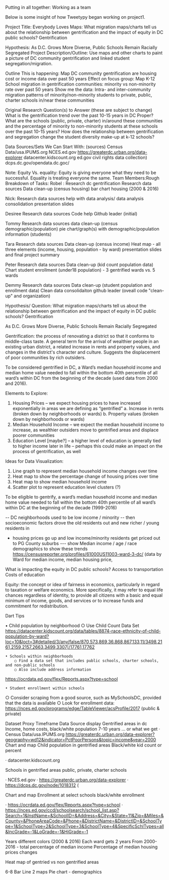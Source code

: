 Putting in all together:  Working as a team

Below is some insight of how Tweetypy began working on project1.


Project Title:  Everybody Loves Maps:  What migration maps/charts tell us about the relationship between gentrification and the impact of equity in DC public schools? Gentrification   

Hypothesis: As D.C. Grows More Diverse, Public Schools Remain Racially Segregated
Project Description/Outline:
Use maps and other charts to paint a picture of DC community gentrification and linked student segregation/migration.

Outline
This is happening:  Map DC community gentrification are housing cost or income data over past 50 years
Effect on focus group:  Map K-12 School migration in gentrification communities: minority vs non-minority rate over past 50 years
Show me the data: Intra- and inter-community migration patterns of minority/non-minority students to private, public, charter schools in/near these communities

Original Research Question(s) to Answer (these are subject to change)
What is the gentrification trend over the past 10-15 years in DC Proper?
What are the schools (public, private, charter) in/around these communities and the percentage of minority to non-minority students at these schools over the past 10-15 years?
How does the relationship between gentrification and segregation change the student diversity make-up at k-12 schools?

Data Sources/Sets We Can Start With:
(sources)
Census Data/usa.IPUMS.org
NCES.ed.gov
https://greaterdc.urban.org/data-explorer 
datacenter.kidscount.org
ed.gov civil rights data collection)
dcps.dc.gov/opendata.dc.goc/

Note: Equity Vs. equality: Equity is giving everyone what they need to be successful. Equality is treating everyone the same.
Team Members:Rough Breakdown of Tasks:
Robel :
Research dc gentrification 
Research data sources
Data clean-up (census housing)
bar chart housing (2000 & 2016)

Nick:
Research data sources
help with data analysis/
data analysis consolidation
presentation slides

Desiree 
Research data sources
Code help
Github leader (initial)

Tommy 
Research data sources
data clean-up (census demographic/population)
pie chart/graph(s) with demographic/population information (students)

Tara
Research data sources
Data clean-up (census income)
Heat map - all three elements (income, housing, population - by ward)
presentation slides and final project summary

Peter 
Research data sources
Data clean-up (kid count population data)
Chart student enrollment (under18 population) - 3 gentrified wards vs. 5 wards 

Demmy
Research data sources
Data clean-up (student population and enrollment data)
Clean data consolidaiton
github leader (oveall code "clean-up" and organization)


Hypothesis/ Question: 
What migration maps/charts tell us about the relationship between gentrification and the impact of equity in DC public schools? Gentrification  

As D.C. Grows More Diverse, Public Schools Remain Racially Segregated

Gentrification: the process of renovating a district so that it conforms to middle-class taste. A general term for the arrival of wealthier people in an existing urban district, a related increase in rents and property values, and changes in the district's character and culture. Suggests the displacement of poor communities by rich outsiders.

To be considered gentrified in DC, a Ward’s median household income and median home value needed to fall within the bottom 40th percentile of all ward’s within DC from the beginning of the decade (used data from 2000 and 2016). 


Elements to Explore: 
1)	Housing Prices – we expect housing prices to have increased exponentially in areas we are defining as “gentrified” 
a.	Increase in rents (broken down by neighborhoods or wards)
b.	Property values (broken down by neighborhoods or wards)
2)	Median Household Income – we expect the median household income to increase, as wealthier outsiders move to gentrified areas and displace poorer communities
3)	Education Level [maybe?] – a higher level of education is generally tied to higher income later in life – perhaps this could make an impact on the process of gentrification, as well

Ideas for Data Visualization:
1)    Line graph to represent median household income changes over time
2)    Heat map to show the percentage change of housing prices over time
3)    Heat map to show median household income
4)    Scatter plot to represent education level clusters (?)

To be eligible to gentrify, a ward’s median household income and median home value needed to fall within the bottom 40th percentile of all ward’s within DC at the beginning of the decade (1999-2016)

-- DC neighborhoods used to be low income / minority 
-- then socioeconomic factors drove the old residents out and new richer / young residents in 
- housing prices go up and low income/minority residents get priced out to PG County suburbs 
--- show Median income / age / race demographics to show these trends 
https://censusreporter.org/profiles/61000US11003-ward-3-dc/ (data by Ward for median income, median housing price, 

What is impacting the equity in DC public schools?
Access to transportation
Costs of education


Equity: the concept or idea of fairness in economics, particularly in regard to taxation or welfare economics. More specifically, it may refer to equal life chances regardless of identity, to provide all citizens with a basic and equal minimum of income, goods, and services or to increase funds and commitment for redistribution.


Dart Tips 

• Child population by neighborhood
        ○ Use Child Count Data Set 
https://datacenter.kidscount.org/data/tables/8874-race-ethnicity-of-child-population-by-ward?loc=10&loct=3#detailed/3/any/false/870,573,869,36,868,867,133,11/3498,2161,2159,2157,2663,3499,3307|/17761,17762

    • Schools within neighborhoods 
        ○ Find a data set that includes public schools, charter schools, and non-public schools
        ○ Also include address information
https://ocrdata.ed.gov/flex/Reports.aspx?type=school 


    • Student enrollment within schools
○ Consider scraping from a good source, such as MySchoolsDC, provided that the data is available
        ○ Look for enrollment data: https://nces.ed.gov/programs/edge/TableViewer/acsProfile/2017 (public & private) 
        



Dataset
Proxy
Timeframe
Data Source
display
Gentrified areas in dc
Income, home costs, black/white population
7-10 years
… or what we get
·      Census Data/usa.IPUMS.org
 https://greaterdc.urban.org/data-explorer?geography=wd12&indicator=PctPoorPersons&topic=income&year=2000
Chart and map
Child population in gentrified areas
Black/white kid count  or percent
 
·      datacenter.kidscount.org
 
 
Schools in gentrified areas
public, private, charter schools
 
·      NCES.ed.gov
·      https://greaterdc.urban.org/data-explorer
·      https://dcps.dc.gov/node/1018312   (
 
Chart and map
Enrollment at select schools
black/white enrollment
 
·      https://ocrdata.ed.gov/flex/Reports.aspx?type=school 
·      https://nces.ed.gov/ccd/schoolsearch/school_list.asp?Search=1&InstName=&SchoolID=&Address=&City=&State=11&Zip=&Miles=&County=&PhoneAreaCode=&Phone=&DistrictName=&DistrictID=&SchoolType=1&SchoolType=2&SchoolType=3&SchoolType=4&SpecificSchlTypes=all&IncGrade=-1&LoGrade=-1&HiGrade=-1
 
Years different colors (2000 & 2016) 
Each ward gets 2 years 
From 2000-2016 - total percentage of median income
Percentage of median housing prices changes  

Heat map of gentried vs non gentrified areas 


6-8
Bar 
Line 
2 maps 
Pie chart - demographics 



